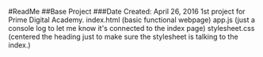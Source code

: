 #ReadMe
##Base Project
###Date Created: April 26, 2016
1st project for Prime Digital Academy.
index.html (basic functional webpage)
app.js (just a console log to let me know it's connected to the index page)
stylesheet.css (centered the heading just to make sure the stylesheet is talking to the index.)
